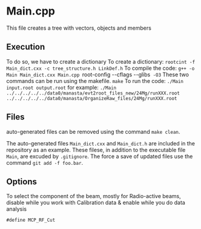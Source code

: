 # Main.cpp
 This file creates a tree with vectors, objects and members
## Execution
To do so, we have to create a dictionary
 To create a dictionary:
`rootcint -f Main_dict.cxx -c tree_structure.h LinkDef.h`
 To compile the code:
`g++ -o Main Main_dict.cxx Main.cpp `root-config --cflags --glibs` -O3`
These two commands can be run using the makefile.
`make`
To run the code:
 `./Main input.root output.root`
  for example:
  `./Main ../../../../../data0/manasta/evt2root_files_new/24Mg/runXXX.root ../../../../../data0/manasta/OrganizeRaw_files/24Mg/runXXX.root`

## Files
auto-generated files can be removed using the command `make clean`.

The auto-generated files `Main_dict.cxx` and `Main_dict.h` are included in the repository as an example. These filese, in addition to the executable file `Main`, are
excuded by `.gitignore`. The force a save of updated files use the command `git add -f foo.bar`.

## Options
To select the component of the beam, mostly for Radio-active beams, disable while you work with Calibration data & enable while you do data analysis

`#define MCP_RF_Cut`